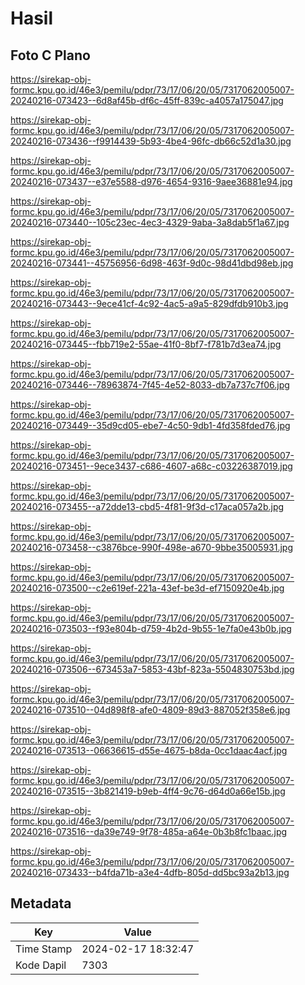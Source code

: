 # Hasil

## Foto C Plano

https://sirekap-obj-formc.kpu.go.id/46e3/pemilu/pdpr/73/17/06/20/05/7317062005007-20240216-073423--6d8af45b-df6c-45ff-839c-a4057a175047.jpg

https://sirekap-obj-formc.kpu.go.id/46e3/pemilu/pdpr/73/17/06/20/05/7317062005007-20240216-073436--f9914439-5b93-4be4-96fc-db66c52d1a30.jpg

https://sirekap-obj-formc.kpu.go.id/46e3/pemilu/pdpr/73/17/06/20/05/7317062005007-20240216-073437--e37e5588-d976-4654-9316-9aee36881e94.jpg

https://sirekap-obj-formc.kpu.go.id/46e3/pemilu/pdpr/73/17/06/20/05/7317062005007-20240216-073440--105c23ec-4ec3-4329-9aba-3a8dab5f1a67.jpg

https://sirekap-obj-formc.kpu.go.id/46e3/pemilu/pdpr/73/17/06/20/05/7317062005007-20240216-073441--45756956-6d98-463f-9d0c-98d41dbd98eb.jpg

https://sirekap-obj-formc.kpu.go.id/46e3/pemilu/pdpr/73/17/06/20/05/7317062005007-20240216-073443--9ece41cf-4c92-4ac5-a9a5-829dfdb910b3.jpg

https://sirekap-obj-formc.kpu.go.id/46e3/pemilu/pdpr/73/17/06/20/05/7317062005007-20240216-073445--fbb719e2-55ae-41f0-8bf7-f781b7d3ea74.jpg

https://sirekap-obj-formc.kpu.go.id/46e3/pemilu/pdpr/73/17/06/20/05/7317062005007-20240216-073446--78963874-7f45-4e52-8033-db7a737c7f06.jpg

https://sirekap-obj-formc.kpu.go.id/46e3/pemilu/pdpr/73/17/06/20/05/7317062005007-20240216-073449--35d9cd05-ebe7-4c50-9db1-4fd358fded76.jpg

https://sirekap-obj-formc.kpu.go.id/46e3/pemilu/pdpr/73/17/06/20/05/7317062005007-20240216-073451--9ece3437-c686-4607-a68c-c03226387019.jpg

https://sirekap-obj-formc.kpu.go.id/46e3/pemilu/pdpr/73/17/06/20/05/7317062005007-20240216-073455--a72dde13-cbd5-4f81-9f3d-c17aca057a2b.jpg

https://sirekap-obj-formc.kpu.go.id/46e3/pemilu/pdpr/73/17/06/20/05/7317062005007-20240216-073458--c3876bce-990f-498e-a670-9bbe35005931.jpg

https://sirekap-obj-formc.kpu.go.id/46e3/pemilu/pdpr/73/17/06/20/05/7317062005007-20240216-073500--c2e619ef-221a-43ef-be3d-ef7150920e4b.jpg

https://sirekap-obj-formc.kpu.go.id/46e3/pemilu/pdpr/73/17/06/20/05/7317062005007-20240216-073503--f93e804b-d759-4b2d-9b55-1e7fa0e43b0b.jpg

https://sirekap-obj-formc.kpu.go.id/46e3/pemilu/pdpr/73/17/06/20/05/7317062005007-20240216-073506--673453a7-5853-43bf-823a-5504830753bd.jpg

https://sirekap-obj-formc.kpu.go.id/46e3/pemilu/pdpr/73/17/06/20/05/7317062005007-20240216-073510--04d898f8-afe0-4809-89d3-887052f358e6.jpg

https://sirekap-obj-formc.kpu.go.id/46e3/pemilu/pdpr/73/17/06/20/05/7317062005007-20240216-073513--06636615-d55e-4675-b8da-0cc1daac4acf.jpg

https://sirekap-obj-formc.kpu.go.id/46e3/pemilu/pdpr/73/17/06/20/05/7317062005007-20240216-073515--3b821419-b9eb-4ff4-9c76-d64d0a66e15b.jpg

https://sirekap-obj-formc.kpu.go.id/46e3/pemilu/pdpr/73/17/06/20/05/7317062005007-20240216-073516--da39e749-9f78-485a-a64e-0b3b8fc1baac.jpg

https://sirekap-obj-formc.kpu.go.id/46e3/pemilu/pdpr/73/17/06/20/05/7317062005007-20240216-073433--b4fda71b-a3e4-4dfb-805d-dd5bc93a2b13.jpg


## Metadata

| Key        | Value               |
| ---------- | ------------------- |
| Time Stamp | 2024-02-17 18:32:47 |
| Kode Dapil | 7303                |



